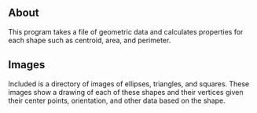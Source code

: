 ## About

This program takes a file of geometric data and calculates properties for each shape such as centroid, area, and perimeter.

## Images

Included is a directory of images of ellipses, triangles, and squares. These images show a drawing of each of these shapes and their vertices
given their center points, orientation, and other data based on the shape.
